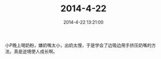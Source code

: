 ﻿---
title: "2014-4-22"
date: 2014-4-22 13:21:00
tags:
categories: 爸爸
---
小P晚上喝奶粉，嫌奶嘴太小，出奶太慢，于是学会了边吸边用手挤压奶嘴的方法，真是逆境使人成长啊。